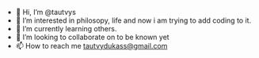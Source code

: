 - 👋 Hi, I’m @tautvys
- 👀 I’m interested in philosopy, life and now i am trying to add coding to it.
- 🌱 I’m currently learning others.
- 💞️ I’m looking to collaborate on to be known yet
- 📫 How to reach me tautvydukass@gmail.com

<!---
tautvys/tautvys is a ✨ special ✨ repository because its `README.md` (this file) appears on your GitHub profile.
You can click the Preview link to take a look at your changes.
--->
